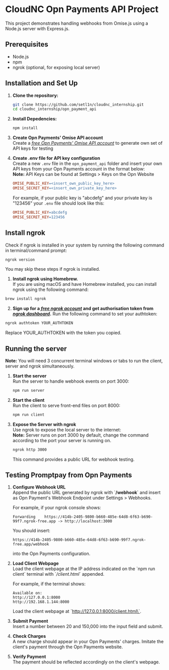 # CloudNC Opn Payments API Project

This project demonstrates handling webhooks from Omise.js using a Node.js server with Express.js.

## Prerequisites

- Node.js
- npm
- ngrok (optional, for exposing local server)

## Installation and Set Up

1. **Clone the repository:**
   ```bash
   git clone https://github.com/setl1n/cloudnc_internship.git
   cd cloudnc_internship/opn_payment_api
   ```
2. **Install Depedencies:**
   ```bash
   npm install
   ```
3. **Create Opn Payments' Omise API account**  
   Create a *[free Opn Payments' Omise API account](https://dashboard.omise.co/v2)* to generate own set of API keys for testing  

4. **Create .env file for API key configuration**  
   Create a new `.env` file in the `opn_payment_api` folder and insert your own API keys from your Opn Payments account in the format below:  
   **Note:** API Keys can be found at Settings > Keys on the Opn Website
   ```makefile
   OMISE_PUBLIC_KEY=<insert_own_public_key_here>
   OMISE_SECRET_KEY=<insert_own_private_key_here>
   ```
   For example, if your public key is "abcdefg" and your private key is "123456" your `.env` file should look like this:
   ```makefile
   OMISE_PUBLIC_KEY=abcdefg
   OMISE_SECRET_KEY=123456
   ```

## Install ngrok
Check if ngrok is installed in your system by running the following command in terminal/command prompt:
```bash
ngrok version
```
You may skip these steps if ngrok is installed.
1. **Install ngrok using Homebrew.**  
If you are using macOS and have Homebrew installed, you can install ngrok using the following command:
```bash
brew install ngrok
```
2. **Sign up for a *[free ngrok account](https://ngrok.com/)* and get authorisation token from *[ngrok dashboard](https://dashboard.ngrok.com/)*.**
Run the following command to set your authtoken:
```bash
ngrok authtoken YOUR_AUTHTOKEN
```
Replace YOUR_AUTHTOKEN with the token you copied.

## Running the server
**Note:** You will need 3 concurrent terminal windows or tabs to run the client, server and ngrok simultaneously.
1. **Start the server**  
   Run the server to handle webhook events on port 3000:
   ```bash
   npm run server
   ```
2. **Start the client**  
   Run the client to serve front-end files on port 8000:
   ```bash
   npm run client
   ```
3. **Expose the Server with ngrok**  
   Use ngrok to expose the local server to the internet:  
   **Note:** Server runs on port 3000 by default, change the command according to the port your server is running on.  
   ```bash
   ngrok http 3000
   ```
     
   This command provides a public URL for webhook testing.

## Testing Promptpay from Opn Payments
1. **Configure Webhook URL**  
Append the public URL generated by ngrok with \`**/webhook**\` and insert as Opn Payment's Webhook Endpoint under Settings > Webhooks.  

   For example, if your ngrok console shows:
   ```
   Forwarding    https://414b-2405-9800-b660-485e-64d8-6f63-b690-99f7.ngrok-free.app -> http://localhost:3000
   ```
   You should insert:
   ```
   https://414b-2405-9800-b660-485e-64d8-6f63-b690-99f7.ngrok-free.app/webhook
   ```
   into the Opn Payments configuration.

2. **Load Client Webpage**  
   Load the client webpage at the IP address indicated on the \`npm run client\` terminal with \`*/client.html*\` appended.  

   For example, if the terminal shows: 
    ```
    Available on:
    http://127.0.0.1:8000
    http://192.168.1.144:8000
    ```
   Load the client webpage at \`http://127.0.0.1:8000/client.html\`.

3. **Submit Payment**  
   Insert a number between 20 and 150,000 into the input field and submit.

4. **Check Charges**  
   A new charge should appear in your Opn Payments' charges. Imitate the client's payment through the Opn Payments website.

5. **Verify Payment**  
   The payment should be reflected accordingly on the client's webpage.